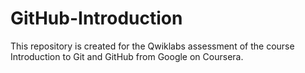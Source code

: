 # GitHub-Introduction
This repository is created for the Qwiklabs assessment of the course Introduction to Git and GitHub from Google on Coursera.
